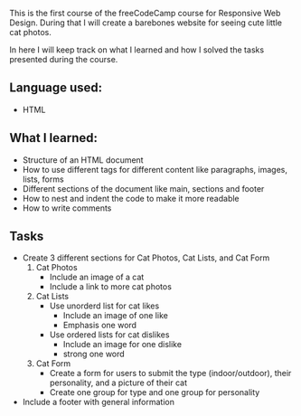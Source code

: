 This is the first course of the freeCodeCamp course for Responsive Web Design. During that I will create a barebones website for seeing cute little cat photos.

In here I will keep track on what I learned and how I solved the tasks presented during the course. 

## Language used: 

- HTML

## What I learned: 

- Structure of an HTML document
- How to use different tags for different content like paragraphs, images, lists, forms
- Different sections of the document like main, sections and footer
- How to nest and indent the code to make it more readable
- How to write comments

## Tasks

- Create 3 different sections for Cat Photos, Cat Lists, and Cat Form
    1. Cat Photos
       - Include an image of a cat
       - Include a link to more cat photos
    2. Cat Lists
       - Use unorderd list for cat likes
         - Include an image of one like
         - Emphasis one word
       - Use ordered lists for cat dislikes
         - Include an image for one dislike
         - strong one word
    3. Cat Form
       - Create a form for users to submit the type (indoor/outdoor), their personality, and a picture of their cat
       - Create one group for type and one group for personality
- Include a footer with general information